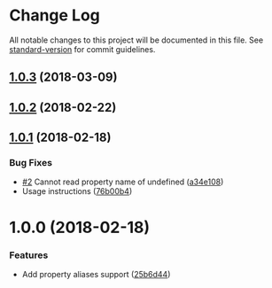 # Change Log

All notable changes to this project will be documented in this file. See [standard-version](https://github.com/conventional-changelog/standard-version) for commit guidelines.

<a name="1.0.3"></a>
## [1.0.3](https://github.com/jribeiro/babel-plugin-jsx-property-alias/compare/v1.0.2...v1.0.3) (2018-03-09)



<a name="1.0.2"></a>
## [1.0.2](https://github.com/jribeiro/babel-plugin-jsx-property-alias/compare/v1.0.1...v1.0.2) (2018-02-22)



<a name="1.0.1"></a>
## [1.0.1](https://github.com/jribeiro/babel-plugin-jsx-property-alias/compare/v1.0.0...v1.0.1) (2018-02-18)


### Bug Fixes

* [#2](https://github.com/jribeiro/babel-plugin-jsx-property-alias/issues/2) Cannot read property name of undefined ([a34e108](https://github.com/jribeiro/babel-plugin-jsx-property-alias/commit/a34e108))
* Usage instructions ([76b00b4](https://github.com/jribeiro/babel-plugin-jsx-property-alias/commit/76b00b4))



<a name="1.0.0"></a>
# 1.0.0 (2018-02-18)


### Features

* Add property aliases support ([25b6d44](https://github.com/jribeiro/babel-plugin-jsx-property-alias/commit/25b6d44))
